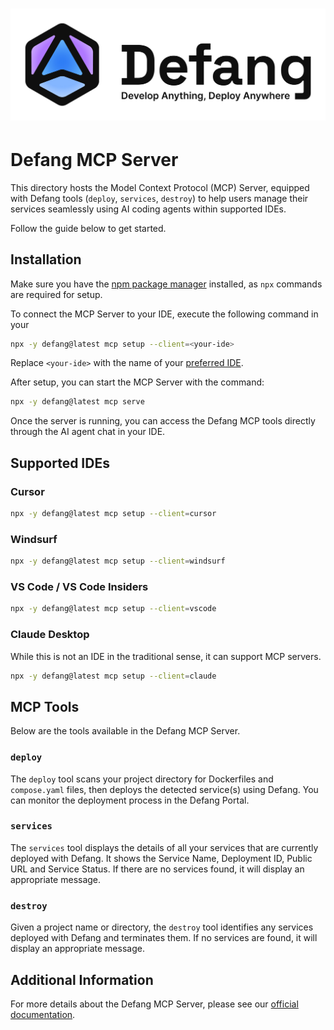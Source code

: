 # ![Defang](https://raw.githubusercontent.com/DefangLabs/defang-assets/main/Logos/Element_Wordmark_Slogan/JPG/Dark_Colour_Glow.jpg)

# Defang MCP Server

This directory hosts the Model Context Protocol (MCP) Server, equipped with Defang tools (`deploy`, `services`, `destroy`) to help users manage their services seamlessly using AI coding agents within supported IDEs.

Follow the guide below to get started.

## Installation

Make sure you have the [npm package manager](https://docs.npmjs.com/downloading-and-installing-node-js-and-npm) installed, as `npx` commands are required for setup.

To connect the MCP Server to your IDE, execute the following command in your

```bash
npx -y defang@latest mcp setup --client=<your-ide>
```

Replace `<your-ide>` with the name of your [preferred IDE](#supported-ides).

After setup, you can start the MCP Server with the command:

```bash
npx -y defang@latest mcp serve
```

Once the server is running, you can access the Defang MCP tools directly through the AI agent chat in your IDE.

## Supported IDEs

### Cursor

```bash
npx -y defang@latest mcp setup --client=cursor
```

### Windsurf

```bash
npx -y defang@latest mcp setup --client=windsurf
```

### VS Code / VS Code Insiders

```bash
npx -y defang@latest mcp setup --client=vscode
```

### Claude Desktop

While this is not an IDE in the traditional sense, it can support MCP servers.

```bash
npx -y defang@latest mcp setup --client=claude
```

## MCP Tools

Below are the tools available in the Defang MCP Server.

### `deploy`

The `deploy` tool scans your project directory for Dockerfiles and `compose.yaml` files, then deploys the detected service(s) using Defang. You can monitor the deployment process in the Defang Portal.

### `services`

The `services` tool displays the details of all your services that are currently deployed with Defang. It shows the Service Name, Deployment ID, Public URL and Service Status. If there are no services found, it will display an appropriate message.

### `destroy`

Given a project name or directory, the `destroy` tool identifies any services deployed with Defang and terminates them. If no services are found, it will display an appropriate message.

## Additional Information

For more details about the Defang MCP Server, please see our [official documentation](https://docs.defang.io/docs/concepts/mcp).
